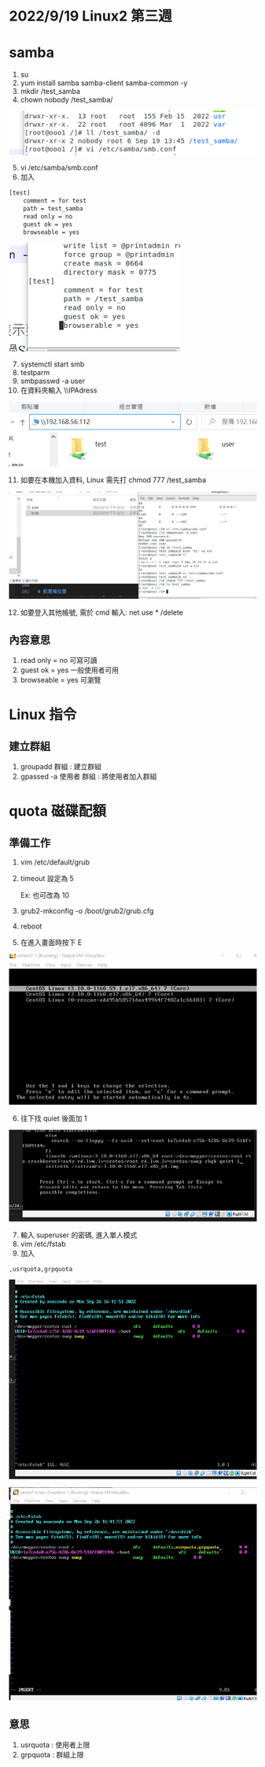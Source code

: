 # 2022/9/19 Linux2 第三週 

# samba
1. su
2. yum install samba samba-client samba-common -y
3. mkdir /test_samba
4. chown nobody /test_samba/

![](https://github.com/yucing/linux2/blob/main/picture/19.png)

5. vi /etc/samba/smb.conf
6. 加入
```
[test]
    comment = for test
    path = test_samba
    read only = no
    guest ok = yes
    browseable = yes
```

![](https://github.com/yucing/linux2/blob/main/picture/20.png)

7. systemctl start smb
8. testparm
9. smbpasswd -a user
10. 在資料夾輸入 \\\\IPAdress

![](https://github.com/yucing/linux2/blob/main/picture/21.png)

11. 如要在本機加入資料, Linux 需先打 chmod 777 /test_samba

![](https://github.com/yucing/linux2/blob/main/picture/22.png)

12. 如要登入其他帳號, 需於 cmd 輸入: net use * /delete

## 內容意思
1. read only = no
    可寫可讀
2. guest ok = yes
    一般使用者可用
3. browseable = yes
    可瀏覽

# Linux 指令
## 建立群組
1. groupadd 群組 : 建立群組
2. gpassed -a 使用者 群組 : 將使用者加入群組

# quota 磁碟配額
## 準備工作
1. vim /etc/default/grub
2. timeout 設定為 5 

    Ex: 也可改為 10

3. grub2-mkconfig -o /boot/grub2/grub.cfg
4. reboot
5. 在進入畫面時按下 E

![](https://github.com/yucing/linux2/blob/main/picture/24.png)

6. 往下找 quiet 後面加 1

![](https://github.com/yucing/linux2/blob/main/picture/23.png)

7. 輸入 superuser 的密碼, 進入單人模式
8. vim /etc/fstab
9. 加入
```
,usrquota,grpquota
```

![](https://github.com/yucing/linux2/blob/main/picture/25.png)

![](https://github.com/yucing/linux2/blob/main/picture/27.png)

## 意思
1. usrquota : 使用者上限
2. grpquota : 群組上限